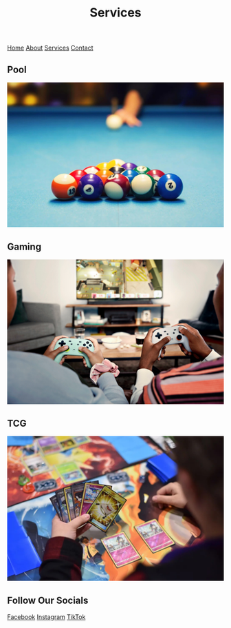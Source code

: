 <html lang="en">
<body>
  <header>
    <h1>Services</h1>
  </header>

  <nav>
    <a href="README.md">Home</a>
    <a href="About.md">About</a>
    <a href="Services.md">Services</a>
    <a href="ContactInformation.md">Contact</a>
  </nav>

  <footer>
    <h2> Pool </h2>
    <img src="Pool.jpg" alt="Player Breaking in Pool">
    <p></p>
    <h2> Gaming </h2>
    <img src="Video_Games.jpg" alt="People Playing Video Games">
    <p></p>
    <h2> TCG </h2>
    <img src="Pokemon.jpg" alt="Person Playing Pokemon">
    <p></p>
    <h2> Follow Our Socials </h2>
    <a href="https://www.facebook.com">Facebook</a>
    <a href="https://www.instagram.com">Instagram</a>
    <a href="https://www.tiktok.com/en/">TikTok</a>
  </footer>

</body>
</html>
